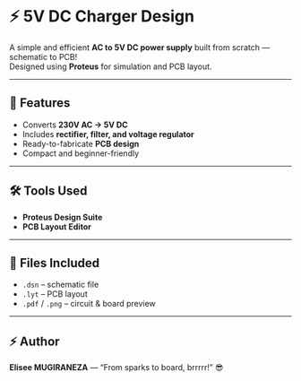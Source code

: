 # ⚡ 5V DC Charger Design

A simple and efficient **AC to 5V DC power supply** built from scratch — schematic to PCB!  
Designed using **Proteus** for simulation and PCB layout.

---

## 🧩 Features
- Converts **230V AC → 5V DC**
- Includes **rectifier, filter, and voltage regulator**
- Ready-to-fabricate **PCB design**
- Compact and beginner-friendly

---

## 🛠️ Tools Used
- **Proteus Design Suite**
- **PCB Layout Editor**

---

## 📂 Files Included
- `.dsn` – schematic file  
- `.lyt` – PCB layout  
- `.pdf` / `.png` – circuit & board preview

---

## ⚡ Author
**Elisee MUGIRANEZA** — “From sparks to board, brrrrr!” 😎
